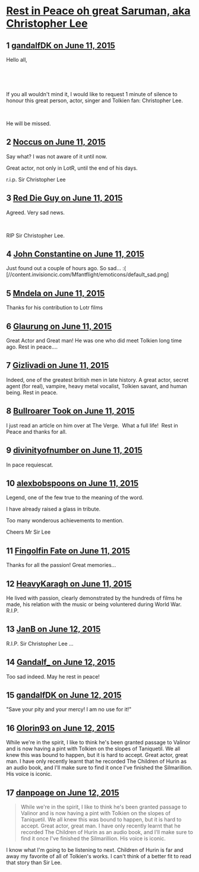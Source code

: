 # [Rest in Peace oh great Saruman, aka Christopher Lee](https://community.fantasyflightgames.com/topic/179997-rest-in-peace-oh-great-saruman-aka-christopher-lee/)

## 1 [gandalfDK on June 11, 2015](https://community.fantasyflightgames.com/topic/179997-rest-in-peace-oh-great-saruman-aka-christopher-lee/?do=findComment&comment=1656354)

Hello all,

 

 

If you all wouldn't mind it, I would like to request 1 minute of silence to honour this great person, actor, singer and Tolkien fan: Christopher Lee.

 

He will be missed.

## 2 [Noccus on June 11, 2015](https://community.fantasyflightgames.com/topic/179997-rest-in-peace-oh-great-saruman-aka-christopher-lee/?do=findComment&comment=1656372)

Say what? I was not aware of it until now.

Great actor, not only in LotR, until the end of his days.

r.i.p. Sir Christopher Lee

## 3 [Red Die Guy on June 11, 2015](https://community.fantasyflightgames.com/topic/179997-rest-in-peace-oh-great-saruman-aka-christopher-lee/?do=findComment&comment=1656433)

Agreed. Very sad news.

 

RIP Sir Christopher Lee.

## 4 [John Constantine on June 11, 2015](https://community.fantasyflightgames.com/topic/179997-rest-in-peace-oh-great-saruman-aka-christopher-lee/?do=findComment&comment=1656442)

Just found out a couple of hours ago. So sad... :( [//content.invisioncic.com/Mfantflight/emoticons/default_sad.png]

## 5 [Mndela on June 11, 2015](https://community.fantasyflightgames.com/topic/179997-rest-in-peace-oh-great-saruman-aka-christopher-lee/?do=findComment&comment=1656453)

Thanks for his contribution to Lotr films

## 6 [Glaurung on June 11, 2015](https://community.fantasyflightgames.com/topic/179997-rest-in-peace-oh-great-saruman-aka-christopher-lee/?do=findComment&comment=1656495)

Great Actor and Great man! He was one who did meet Tolkien long time ago. Rest in peace….

## 7 [Gizlivadi on June 11, 2015](https://community.fantasyflightgames.com/topic/179997-rest-in-peace-oh-great-saruman-aka-christopher-lee/?do=findComment&comment=1656532)

Indeed, one of the greatest british men in late history. A great actor, secret agent (for real), vampire, heavy metal vocalist, Tolkien savant, and human being. Rest in peace.

## 8 [Bullroarer Took on June 11, 2015](https://community.fantasyflightgames.com/topic/179997-rest-in-peace-oh-great-saruman-aka-christopher-lee/?do=findComment&comment=1656536)

I just read an article on him over at The Verge.  What a full life!  Rest in Peace and thanks for all.

## 9 [divinityofnumber on June 11, 2015](https://community.fantasyflightgames.com/topic/179997-rest-in-peace-oh-great-saruman-aka-christopher-lee/?do=findComment&comment=1656729)

In pace requiescat. 

## 10 [alexbobspoons on June 11, 2015](https://community.fantasyflightgames.com/topic/179997-rest-in-peace-oh-great-saruman-aka-christopher-lee/?do=findComment&comment=1656738)

Legend, one of the few true to the meaning of the word.

I have already raised a glass in tribute.

Too many wonderous achievements to mention.

Cheers Mr Sir Lee

## 11 [Fingolfin Fate on June 11, 2015](https://community.fantasyflightgames.com/topic/179997-rest-in-peace-oh-great-saruman-aka-christopher-lee/?do=findComment&comment=1656772)

Thanks for all the passion! Great memories...

## 12 [HeavyKaragh on June 11, 2015](https://community.fantasyflightgames.com/topic/179997-rest-in-peace-oh-great-saruman-aka-christopher-lee/?do=findComment&comment=1656854)

He lived with passion, clearly demonstrated by the hundreds of films he made, his relation with the music or being voluntered during World War. R.I.P.

## 13 [JanB on June 12, 2015](https://community.fantasyflightgames.com/topic/179997-rest-in-peace-oh-great-saruman-aka-christopher-lee/?do=findComment&comment=1657411)

R.I.P. Sir Christopher Lee ...




## 14 [Gandalf_ on June 12, 2015](https://community.fantasyflightgames.com/topic/179997-rest-in-peace-oh-great-saruman-aka-christopher-lee/?do=findComment&comment=1657471)

Too sad indeed. May he rest in peace! 

## 15 [gandalfDK on June 12, 2015](https://community.fantasyflightgames.com/topic/179997-rest-in-peace-oh-great-saruman-aka-christopher-lee/?do=findComment&comment=1657662)

"Save your pity and your mercy! I am no use for it!"

## 16 [Olorin93 on June 12, 2015](https://community.fantasyflightgames.com/topic/179997-rest-in-peace-oh-great-saruman-aka-christopher-lee/?do=findComment&comment=1657673)

While we're in the spirit, I like to think he's been granted passage to Valinor and is now having a pint with Tolkien on the slopes of Taniquetil. We all knew this was bound to happen, but it is hard to accept. Great actor, great man. I have only recently learnt that he recorded The Children of Hurin as an audio book, and I'll make sure to find it once I've finished the Silmarillion. His voice is iconic.

## 17 [danpoage on June 12, 2015](https://community.fantasyflightgames.com/topic/179997-rest-in-peace-oh-great-saruman-aka-christopher-lee/?do=findComment&comment=1657709)

> While we're in the spirit, I like to think he's been granted passage to Valinor and is now having a pint with Tolkien on the slopes of Taniquetil. We all knew this was bound to happen, but it is hard to accept. Great actor, great man. I have only recently learnt that he recorded The Children of Hurin as an audio book, and I'll make sure to find it once I've finished the Silmarillion. His voice is iconic.

I know what I'm going to be listening to next. Children of Hurin is far and away my favorite of all of Tolkien's works. I can't think of a better fit to read that story than Sir Lee.

